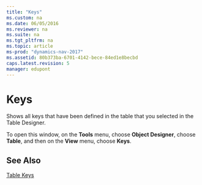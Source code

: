 ```yaml
---
title: "Keys"
ms.custom: na
ms.date: 06/05/2016
ms.reviewer: na
ms.suite: na
ms.tgt_pltfrm: na
ms.topic: article
ms-prod: "dynamics-nav-2017"
ms.assetid: 80b373ba-6701-4142-bece-84ed1e8becbd
caps.latest.revision: 5
manager: edupont
---
```

# Keys
Shows all keys that have been defined in the table that you selected in the Table Designer.  

 To open this window, on the **Tools** menu, choose **Object Designer**, choose **Table**, and then on the **View** menu, choose **Keys**.  

## See Also  
 [Table Keys](../Table-Keys.md)
